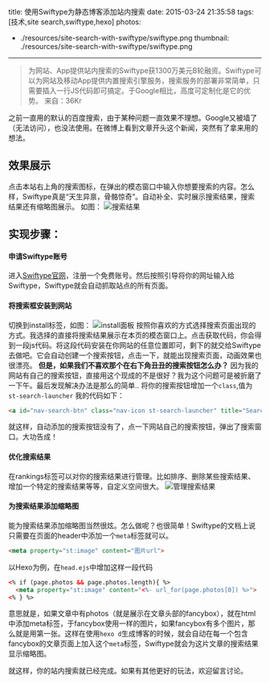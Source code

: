 title: 使用Swiftype为静态博客添加站内搜索
date: 2015-03-24 21:35:58
tags: [技术,site search,swiftype,hexo]
photos:
- ./resources/site-search-with-swiftype/swiftype.png
thumbnail: ./resources/site-search-with-swiftype/swiftype.png
---
>为网站、App提供站内搜索的Swiftype获1300万美元B轮融资。Swiftype可以为网站及移动App提供内置搜索引擎服务，搜索服务的部署非常简单，只需要插入一行JS代码即可搞定。于Google相比，高度可定制化是它的优势。
来自：36Kr

<!--more-->

之前一直用的默认的百度搜索，由于某种问题一直效果不理想。Google又被墙了（无法访问），也没法使用。在微博上看到文章开头这个新闻，突然有了拿来用的想法。

## 效果展示
点击本站右上角的搜索图标，在弹出的模态窗口中输入你想要搜索的内容。怎么样，Swiftype真是“天生异禀，骨骼惊奇”。自动补全、实时展示搜索结果，搜索结果还有缩略图展示。
如图：
![搜索结果](./resources/site-search-with-swiftype/searchresult.PNG)

## 实现步骤：
#### 申请Swiftype账号
进入[Swiftype官网](https://swiftype.com)，注册一个免费账号。然后按照引导将你的网址输入给Swiftype，Swiftype就会自动抓取站点的所有页面。
#### 将搜索框安装到网站
切换到install标签，如图：
![install面板](./resources/site-search-with-swiftype/install.PNG)
按照你喜欢的方式选择搜索页面出现的方式。我选择的直接将搜索结果展示在本页的模态窗口上。点击获取代码，你会得到一段js代码。将这段代码安装在你网站的任意位置即可，剩下的就交给Swiftype去做吧。它会自动创建一个搜索按钮，点击一下，就能出现搜索页面，动画效果也很漂亮。
**但是，如果我们不喜欢那个在右下角丑丑的搜索按钮怎么办？**
因为我的网站有自己的搜索按钮，直接用这个现成的不是很好？我为这个问题可是被折磨了一下午。最后发现解决办法是那么的简单..
将你的搜索按钮增加一个`class`,值为`st-search-launcher`
我的代码如下：
```html
<a id="nav-search-btn" class="nav-icon st-search-launcher" title="Search"></a>
```
就这样，自动添加的搜索按钮没有了，点一下网站自己的搜索按钮，弹出了搜索窗口。大功告成！

#### 优化搜索结果
在rankings标签可以对你的搜索结果进行管理。比如排序、删除某些搜索结果、增加一个特定的搜索结果等等，自定义空间很大。
![管理搜索结果](./resources/site-search-with-swiftype/manageresult.PNG)
#### 为搜索结果添加缩略图
能为搜索结果添加缩略图当然很炫。怎么做呢？也很简单！Swiftype的文档上说只需要在页面的header中添加一个`meta`标签就可以。
```html
<meta property="st:image" content="图片url">
```
以Hexo为例，在`head.ejs`中增加这样一段代码
```html
<% if (page.photos && page.photos.length){ %>
  <meta property="st:image" content="<%- url_for(page.photos[0]) %>">
<% } %>
```
意思就是，如果文章中有photos（就是展示在文章头部的fancybox），就在html中添加meta标签，于fancybox使用一样的图片，如果fancybox有多个图片，那么就是用第一张。这样在使用`hexo d`生成博客的时候，就会自动在每一个包含fancybox的文章页面上加入这个`meta`标签，Swiftype就会为这片文章的搜索结果显示缩略图。

就这样，你的站内搜索就已经完成。如果有其他更好的玩法，欢迎留言讨论。
<!-- indicate-the-source -->
